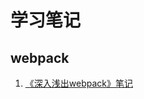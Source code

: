 # 学习笔记


## webpack
1. [《深入浅出webpack》笔记](https://kk-tec.github.io/note/FEX/webpack/head-first-webpack)
